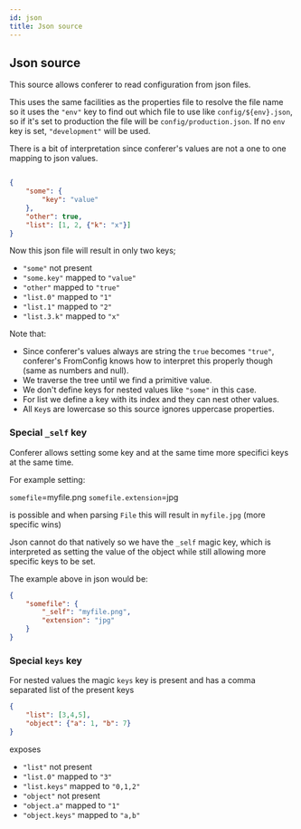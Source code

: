 ```yaml
---
id: json
title: Json source
---
```


## Json source

This source allows conferer to read configuration from json files.

This uses the same facilities as the properties file to resolve the file name so it uses the
`"env"` key to find out which file to use like `config/${env}.json`, so if it's set to
production the file will be `config/production.json`. If no `env` key is set,
`"development"` will be used.

There is a bit of interpretation since conferer's values are not a one to one mapping to 
json values.

```json

{
    "some": {
        "key": "value"
    },
    "other": true,
    "list": [1, 2, {"k": "x"}]
}
```

Now this json file will result in only two keys;

* `"some"` not present
* `"some.key"` mapped to `"value"`
* `"other"` mapped to `"true"`
* `"list.0"` mapped to `"1"`
* `"list.1"` mapped to `"2"`
* `"list.3.k"` mapped to `"x"`

Note that:

* Since conferer's values always are string the `true` becomes `"true"`, conferer's 
    FromConfig knows how to interpret this properly though (same as numbers and null).
* We traverse the tree until we find a primitive value.
* We don't define keys for nested values like `"some"` in this case.
* For list we define a key with its index and they can nest other values.
* All `Key`s are lowercase so this source ignores uppercase properties.

### Special `_self` key

Conferer allows setting some key and at the same time more specifici keys at the same
time.

For example setting:

`somefile`=myfile.png
`somefile.extension`=jpg

is possible and when parsing `File` this will result in `myfile.jpg` (more specific wins)

Json cannot do that natively so we have the `_self` magic key, which is interpreted as
setting the value of the object while still allowing more specific keys to be set.

The example above in json would be:

```json
{
    "somefile": {
        "_self": "myfile.png",
        "extension": "jpg"
    }
}
```

### Special `keys` key

For nested values the magic `keys` key is present and has a comma separated list
of the present keys


```json
{
    "list": [3,4,5],
    "object": {"a": 1, "b": 7}
}
```

exposes

* `"list"` not present
* `"list.0"` mapped to `"3"`
* `"list.keys"` mapped to `"0,1,2"`
* `"object"` not present
* `"object.a"` mapped to `"1"`
* `"object.keys"` mapped to `"a,b"`

